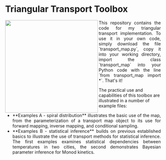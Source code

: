 # Triangular Transport Toolbox

<img align="left" src="https://github.com/MaxRamgraber/Triangular-Transport-Toolbox/blob/main/figures/spiral_animated.gif" height="300px">

<div style="text-align: justify ">This repository contains the code for my triangular transport implementation. To use it in your own code, simply download the file `transport_map.py`, copy it into your working directory, import the class `transport_map` into your Python code with the line `from transport_map import *`. That's it!</div>

The practical use and capabilities of this toolbox are illustrated in a number of example files:

 - <div style="text-align: justify ">**Examples A - spiral distribution** illustrates the basic use of the map, from the parameterization of a transport map object to its use for forward mapping, inverse mapping, and conditional sampling.</div>
 - <div style="text-align: justify ">**Examples B - statistical inference** builds on previous established basics to illustrate the use of transport methods for statistical inference. The first examples examines statistical dependencies between temperatures in two cities, the second demonstrates Bayesian parameter inference for Monod kinetics.</div>
